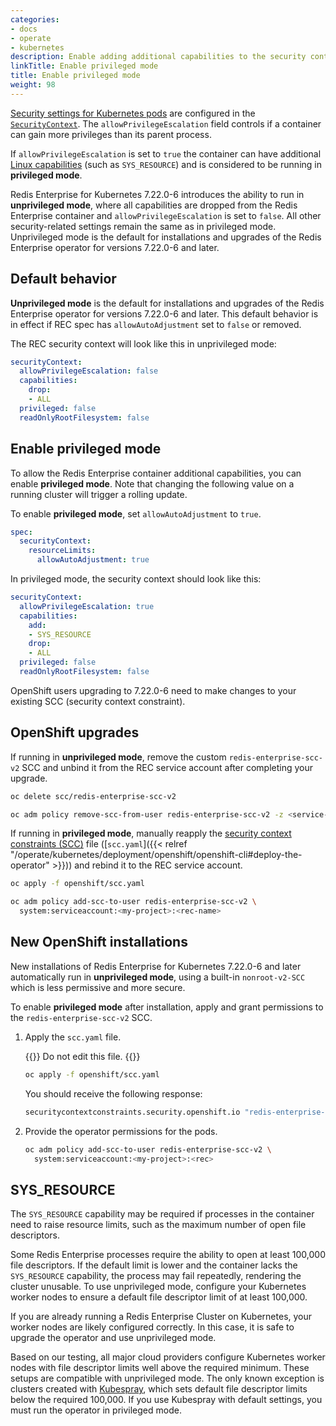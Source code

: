 ```yaml
---
categories:
- docs
- operate
- kubernetes
description: Enable adding additional capabilities to the security context for the Redis Enterprise container by editing the `allowPrivilegeEscalation` field in the REC.
linkTitle: Enable privileged mode
title: Enable privileged mode
weight: 98
---
```


[Security settings for Kubernetes pods](https://kubernetes.io/docs/tasks/configure-pod-container/security-context/) are configured in the [`SecurityContext`](https://kubernetes.io/docs/reference/generated/kubernetes-api/v1.32/#securitycontext-v1-core). The `allowPrivilegeEscalation` field controls if a container can gain more privileges than its parent process.

If `allowPrivilegeEscalation` is set to `true` the container can have additional [Linux capabilities](https://man7.org/linux/man-pages/man7/capabilities.7.html) (such as `SYS_RESOURCE`) and is considered to be running in **privileged mode**.

Redis Enterprise for Kubernetes 7.22.0-6 introduces the ability to run in **unprivileged mode**, where all capabilities are dropped from the Redis Enterprise container and `allowPrivilegeEscalation` is set to `false`. All other security-related settings remain the same as in privileged mode. Unprivileged mode is the default for installations and upgrades of the Redis Enterprise operator for versions 7.22.0-6 and later.

## Default behavior

**Unprivileged mode** is the default for installations and upgrades of the Redis Enterprise operator for versions 7.22.0-6 and later. This default behavior is in effect if REC spec has `allowAutoAdjustment` set to `false` or removed.

The REC security context will look like this in unprivileged mode:

```yaml
securityContext:
  allowPrivilegeEscalation: false
  capabilities:
    drop:
    - ALL
  privileged: false
  readOnlyRootFilesystem: false
```

## Enable privileged mode

To allow the Redis Enterprise container additional capabilities, you can enable **privileged mode**. Note that changing the following value on a running cluster will trigger a rolling update.

To enable **privileged mode**, set `allowAutoAdjustment` to `true`.

```yaml
spec:
  securityContext:
    resourceLimits:
      allowAutoAdjustment: true
```

In privileged mode, the security context should look like this:

```yaml
securityContext:
  allowPrivilegeEscalation: true
  capabilities:
    add:
    - SYS_RESOURCE
    drop:
    - ALL
  privileged: false
  readOnlyRootFilesystem: false
```

OpenShift users upgrading to 7.22.0-6 need to make changes to your existing SCC (security context constraint).

## OpenShift upgrades

If running in **unprivileged mode**, remove the custom `redis-enterprise-scc-v2` SCC and unbind it from the REC service account after completing your upgrade.

```sh
oc delete scc/redis-enterprise-scc-v2
```

```sh
oc adm policy remove-scc-from-user redis-enterprise-scc-v2 -z <service-account-name>
```

If running in **privileged mode**, manually reapply the [security context constraints (SCC)](https://docs.openshift.com/container-platform/4.8/authentication/managing-security-context-constraints.html) file ([`scc.yaml`]({{< relref "/operate/kubernetes/deployment/openshift/openshift-cli#deploy-the-operator" >}})) and rebind it to the REC service account.

```sh
oc apply -f openshift/scc.yaml
```

```sh
oc adm policy add-scc-to-user redis-enterprise-scc-v2 \
  system:serviceaccount:<my-project>:<rec-name>
```

## New OpenShift installations

New installations of Redis Enterprise for Kubernetes 7.22.0-6 and later automatically run in **unprivileged mode**, using a built-in `nonroot-v2-SCC` which is less permissive and more secure.

To enable **privileged mode** after installation, apply and grant permissions to the `redis-enterprise-scc-v2` SCC.

1. Apply the `scc.yaml` file.

   {{<warning>}}
Do not edit this file.
    {{</warning>}}

    ```sh
    oc apply -f openshift/scc.yaml
    ```

    You should receive the following response:

    ```sh
    securitycontextconstraints.security.openshift.io "redis-enterprise-scc-v2" configured
    ```

1. Provide the operator permissions for the pods.

    ```sh
    oc adm policy add-scc-to-user redis-enterprise-scc-v2 \
      system:serviceaccount:<my-project>:<rec>
    ```

## SYS_RESOURCE

The `SYS_RESOURCE` capability may be required if processes in the container need to raise resource limits, such as the maximum number of open file descriptors.

Some Redis Enterprise processes require the ability to open at least 100,000 file descriptors. If the default limit is lower and the container lacks the `SYS_RESOURCE` capability, the process may fail repeatedly, rendering the cluster unusable. To use unprivileged mode, configure your Kubernetes worker nodes to ensure a default file descriptor limit of at least 100,000.

If you are already running a Redis Enterprise Cluster on Kubernetes, your worker nodes are likely configured correctly. In this case, it is safe to upgrade the operator and use unprivileged mode.

Based on our testing, all major cloud providers configure Kubernetes worker nodes with file descriptor limits well above the required minimum. These setups are compatible with unprivileged mode. The only known exception is clusters created with [Kubespray](hhttps://kubespray.io/#/), which sets default file descriptor limits below the required 100,000. If you use Kubespray with default settings, you must run the operator in privileged mode.
